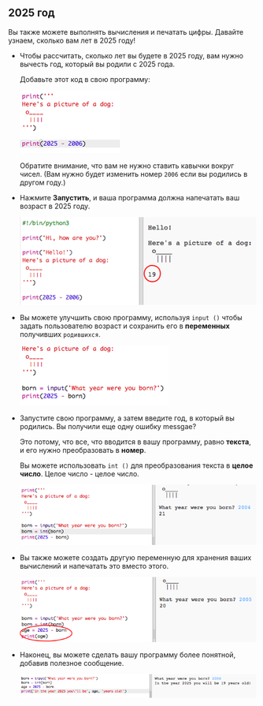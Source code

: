 ## 2025 год

Вы также можете выполнять вычисления и печатать цифры. Давайте узнаем, сколько вам лет в 2025 году!

+ Чтобы рассчитать, сколько лет вы будете в 2025 году, вам нужно вычесть год, который вы родили с 2025 года.
    
    Добавьте этот код в свою программу:
    
    ![Скриншот](images/me-calc.png)
    
    Обратите внимание, что вам не нужно ставить кавычки вокруг чисел. (Вам нужно будет изменить номер `2006` если вы родились в другом году.)

+ Нажмите **Запустить**, и ваша программа должна напечатать ваш возраст в 2025 году.
    
    ![Скриншот](images/me-calc-run.png)

+ Вы можете улучшить свою программу, используя `input ()` чтобы задать пользователю возраст и сохранить его в **переменных** получивших `родившихся`.
    
    ![Скриншот](images/me-input.png)

+ Запустите свою программу, а затем введите год, в который вы родились. Вы получили еще одну ошибку messgae?
    
    Это потому, что все, что вводится в вашу программу, равно **текста**, и его нужно преобразовать в **номер**.
    
    Вы можете использовать `int ()` для преобразования текста в **целое число**. Целое число - целое число.
    
    ![Скриншот](images/me-input-test.png)

+ Вы также можете создать другую переменную для хранения ваших вычислений и напечатать это вместо этого.
    
    ![Скриншот](images/me-result-variable.png)

+ Наконец, вы можете сделать вашу программу более понятной, добавив полезное сообщение.
    
    ![Скриншот](images/me-message.png)